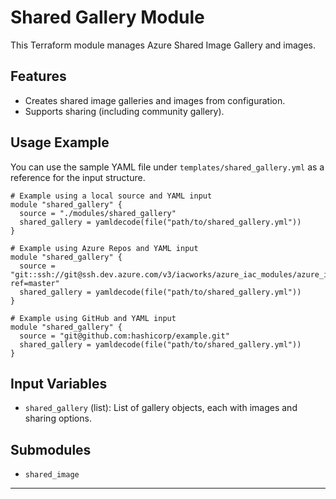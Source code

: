 # Shared Gallery Module

This Terraform module manages Azure Shared Image Gallery and images.

## Features
- Creates shared image galleries and images from configuration.
- Supports sharing (including community gallery).

## Usage Example

You can use the sample YAML file under `templates/shared_gallery.yml` as a reference for the input structure.
```hcl
# Example using a local source and YAML input
module "shared_gallery" {
  source = "./modules/shared_gallery"
  shared_gallery = yamldecode(file("path/to/shared_gallery.yml"))
}

# Example using Azure Repos and YAML input
module "shared_gallery" {
  source = "git::ssh://git@ssh.dev.azure.com/v3/iacworks/azure_iac_modules/azure_iac_modules//modules/shared_gallery?ref=master"
  shared_gallery = yamldecode(file("path/to/shared_gallery.yml"))
}

# Example using GitHub and YAML input
module "shared_gallery" {
  source = "git@github.com:hashicorp/example.git"
  shared_gallery = yamldecode(file("path/to/shared_gallery.yml"))
}
```

## Input Variables
- `shared_gallery` (list): List of gallery objects, each with images and sharing options.

## Submodules
- `shared_image`

---

